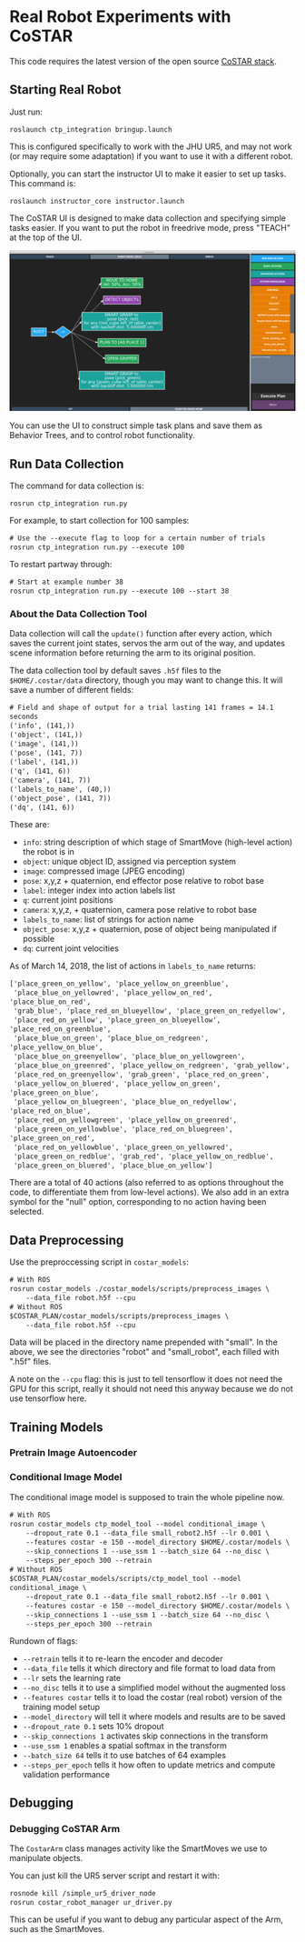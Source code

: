 
# Real Robot Experiments with CoSTAR

This code requires the latest version of the open source [CoSTAR stack](git@github.com:cpaxton/costar_stack.git).

## Starting Real Robot

Just run:
```
roslaunch ctp_integration bringup.launch
```

This is configured specifically to work with the JHU UR5, and may not work (or may require some adaptation) if you want to use it with a different robot.

Optionally, you can start the instructor UI to make it easier to set up tasks. This command is:
```
roslaunch instructor_core instructor.launch
```

The CoSTAR UI is designed to make data collection and specifying simple tasks easier. If you want to put the robot in freedrive mode, press "TEACH" at the top of the UI.

![CoSTAR Instructor UI](costar_ui.png "CoSTAR Instructor UI")

You can use the UI to construct simple task plans and save them as Behavior Trees, and to control robot functionality.

## Run Data Collection

The command for data collection is:
```
rosrun ctp_integration run.py
```

For example, to start collection for 100 samples:
```
# Use the --execute flag to loop for a certain number of trials
rosrun ctp_integration run.py --execute 100
```

To restart partway through:
```
# Start at example number 38
rosrun ctp_integration run.py --execute 100 --start 38
```

### About the Data Collection Tool

Data collection will call the `update()` function after every action, which saves the current joint states, servos the arm out of the way, and updates scene information before returning the arm to its original position.

The data collection tool by default saves `.h5f` files to the `$HOME/.costar/data` directory, though you may want to change this. It will save a number of different fields:

```
# Field and shape of output for a trial lasting 141 frames = 14.1 seconds
('info', (141,))
('object', (141,))
('image', (141,))
('pose', (141, 7))
('label', (141,))
('q', (141, 6))
('camera', (141, 7))
('labels_to_name', (40,))
('object_pose', (141, 7))
('dq', (141, 6))
```

These are:
  - `info`: string description of which stage of SmartMove (high-level action) the robot is in
  - `object`: unique object ID, assigned via perception system
  - `image`: compressed image (JPEG encoding)
  - `pose`: x,y,z + quaternion, end effector pose relative to robot base
  - `label`: integer index into action labels list
  - `q`: current joint positions
  - `camera`: x,y,z, + quaternion, camera pose relative to robot base
  - `labels_to_name`: list of strings for action name
  - `object_pose`: x,y,z + quaternion, pose of object being manipulated if possible
  - `dq`: current joint velocities

As of March 14, 2018, the list of actions in `labels_to_name` returns:
```
['place_green_on_yellow', 'place_yellow_on_greenblue',
 'place_blue_on_yellowred', 'place_yellow_on_red', 'place_blue_on_red',
 'grab_blue', 'place_red_on_blueyellow', 'place_green_on_redyellow',
 'place_red_on_yellow', 'place_green_on_blueyellow', 'place_red_on_greenblue',
 'place_blue_on_green', 'place_blue_on_redgreen', 'place_yellow_on_blue',
 'place_blue_on_greenyellow', 'place_blue_on_yellowgreen',
 'place_blue_on_greenred', 'place_yellow_on_redgreen', 'grab_yellow',
 'place_red_on_greenyellow', 'grab_green', 'place_red_on_green',
 'place_yellow_on_bluered', 'place_yellow_on_green', 'place_green_on_blue',
 'place_yellow_on_bluegreen', 'place_blue_on_redyellow', 'place_red_on_blue',
 'place_red_on_yellowgreen', 'place_yellow_on_greenred',
 'place_green_on_yellowblue', 'place_red_on_bluegreen', 'place_green_on_red',
 'place_red_on_yellowblue', 'place_green_on_yellowred',
 'place_green_on_redblue', 'grab_red', 'place_yellow_on_redblue',
 'place_green_on_bluered', 'place_blue_on_yellow']
```

There are a total of 40 actions (also referred to as options throughout the code, to differentiate them from low-level actions). We also add in an extra symbol for the "null" option, corresponding to no action having been selected.

## Data Preprocessing

Use the preproccessing script in `costar_models`:
```
# With ROS
rosrun costar_models ./costar_models/scripts/preprocess_images \
    --data_file robot.h5f --cpu
# Without ROS
$COSTAR_PLAN/costar_models/scripts/preprocess_images \
    --data_file robot.h5f --cpu
```

Data will be placed in the directory name prepended with "small". In the above, we see the directories "robot" and "small_robot", each filled with ".h5f" files.

A note on the `--cpu` flag: this is just to tell tensorflow it does not need the GPU for this script, really it should not need this anyway because we do not use tensorflow here.

## Training Models

### Pretrain Image Autoencoder

### Conditional Image Model

The conditional image model is supposed to train the whole pipeline now.

```
# With ROS
rosrun costar_models ctp_model_tool --model conditional_image \
    --dropout_rate 0.1 --data_file small_robot2.h5f --lr 0.001 \
    --features costar -e 150 --model_directory $HOME/.costar/models \
    --skip_connections 1 --use_ssm 1 --batch_size 64 --no_disc \
    --steps_per_epoch 300 --retrain
# Without ROS
$COSTAR_PLAN/costar_models/scripts/ctp_model_tool --model conditional_image \
    --dropout_rate 0.1 --data_file small_robot2.h5f --lr 0.001 \
    --features costar -e 150 --model_directory $HOME/.costar/models \
    --skip_connections 1 --use_ssm 1 --batch_size 64 --no_disc \
    --steps_per_epoch 300 --retrain
```

Rundown of flags:
  - `--retrain` tells it to re-learn the encoder and decoder
  - `--data_file` tells it which directory and file format to load data from
  - `--lr` sets the learning rate
  - `--no_disc` tells it to use a simplified model without the augmented loss
  - `--features costar` tells it to load the costar (real robot) version of the training model setup
  - `--model_directory` will tell it where models and results are to be saved
  - `--dropout_rate 0.1` sets 10% dropout
  - `--skip_connections 1` activates skip connections in the transform
  - `--use_ssm 1` enables a spatial softmax in the transform
  - `--batch_size 64` tells it to use batches of 64 examples
  - `--steps_per_epoch` tells it how often to update metrics and compute validation performance

## Debugging

### Debugging CoSTAR Arm

The `CostarArm` class manages activity like the SmartMoves we use to manipulate objects.

You can just kill the UR5 server script and restart it with:
```
rosnode kill /simple_ur5_driver_node
rosrun costar_robot_manager ur_driver.py
```

This can be useful if you want to debug any particular aspect of the Arm, such as the SmartMoves.
